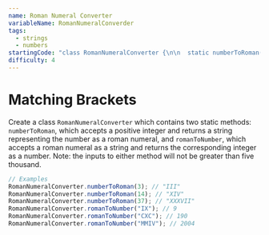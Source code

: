 ```yaml
---
name: Roman Numeral Converter
variableName: RomanNumeralConverder
tags:
  - strings
  - numbers
startingCode: "class RomanNumeralConverter {\n\n  static numberToRoman(num) {\n    // code here...\n  }\n\n  static romanToNumber(str) {\n    // ...and here\n  }\n\n}"
difficulty: 4
---
```


# Matching Brackets

Create a class `RomanNumeralConverter` which contains two static methods: `numberToRoman`, which accepts a positive integer and returns a string representing the number as a roman numeral, and `romanToNumber`, which accepts a roman numeral as a string and returns the corresponding integer as a number. Note: the inputs to either method will not be greater than five thousand.

```javascript
// Examples
RomanNumeralConverter.numberToRoman(3); // "III"
RomanNumeralConverter.numberToRoman(14); // "XIV"
RomanNumeralConverter.numberToRoman(37); // "XXXVII"
RomanNumeralConverter.romanToNumber("IX"); // 9
RomanNumeralConverter.romanToNumber("CXC"); // 190
RomanNumeralConverter.romanToNumber("MMIV"); // 2004
```
